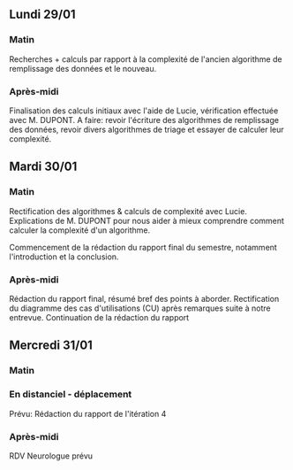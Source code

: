 ## Lundi 29/01
### Matin

Recherches + calculs par rapport à la complexité de l'ancien algorithme de remplissage des données et le nouveau.

### Après-midi

Finalisation des calculs initiaux avec l'aide de Lucie, vérification effectuée avec M. DUPONT. 
A faire: revoir l'écriture des algorithmes de remplissage des données, revoir divers algorithmes de triage et essayer de calculer leur complexité.

## Mardi 30/01
### Matin

Rectification des algorithmes & calculs de complexité avec Lucie.
Explications de M. DUPONT pour nous aider à mieux comprendre comment calculer la complexité d'un algorithme.

Commencement de la rédaction du rapport final du semestre, notamment l'introduction et la conclusion.

### Après-midi

Rédaction du rapport final, résumé bref des points à aborder.
Rectification du diagramme des cas d'utilisations (CU) après remarques suite à notre entrevue.
Continuation de la rédaction du rapport

## Mercredi 31/01 
### Matin
### En distanciel - déplacement

Prévu: Rédaction du rapport de l'itération 4

### Après-midi

RDV Neurologue prévu